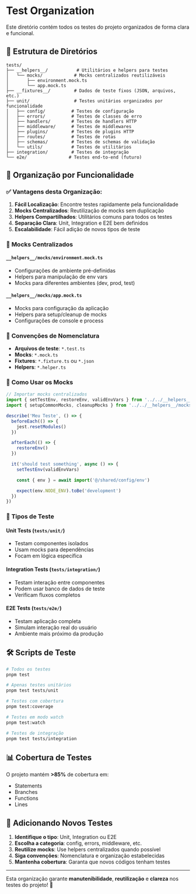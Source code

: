 # Test Organization

Este diretório contém todos os testes do projeto organizados de forma clara e funcional.

## 📁 Estrutura de Diretórios

```
tests/
├── __helpers__/           # Utilitários e helpers para testes
│   └── mocks/            # Mocks centralizados reutilizáveis
│       ├── environment.mock.ts
│       └── app.mock.ts
├── __fixtures__/         # Dados de teste fixos (JSON, arquivos, etc.)
├── unit/                 # Testes unitários organizados por funcionalidade
│   ├── config/          # Testes de configuração
│   ├── errors/          # Testes de classes de erro
│   ├── handlers/        # Testes de handlers HTTP
│   ├── middleware/      # Testes de middlewares
│   ├── plugins/         # Testes de plugins HTTP
│   ├── routes/          # Testes de rotas
│   ├── schemas/         # Testes de schemas de validação
│   └── utils/           # Testes de utilitários
├── integration/         # Testes de integração
└── e2e/                # Testes end-to-end (futuro)
```

## 🎯 Organização por Funcionalidade

### ✅ **Vantagens desta Organização:**

1. **Fácil Localização**: Encontre testes rapidamente pela funcionalidade
2. **Mocks Centralizados**: Reutilização de mocks sem duplicação
3. **Helpers Compartilhados**: Utilitários comuns para todos os testes
4. **Separação Clara**: Unit, Integration e E2E bem definidos
5. **Escalabilidade**: Fácil adição de novos tipos de teste

### 🔧 **Mocks Centralizados**

#### `__helpers__/mocks/environment.mock.ts`

- Configurações de ambiente pré-definidas
- Helpers para manipulação de env vars
- Mocks para diferentes ambientes (dev, prod, test)

#### `__helpers__/mocks/app.mock.ts`

- Mocks para configuração da aplicação
- Helpers para setup/cleanup de mocks
- Configurações de console e process

### 📝 **Convenções de Nomenclatura**

- **Arquivos de teste**: `*.test.ts`
- **Mocks**: `*.mock.ts`
- **Fixtures**: `*.fixture.ts` ou `*.json`
- **Helpers**: `*.helper.ts`

### 🚀 **Como Usar os Mocks**

```typescript
// Importar mocks centralizados
import { setTestEnv, restoreEnv, validEnvVars } from '../../__helpers__/mocks/environment.mock'
import { setupCommonMocks, cleanupMocks } from '../../__helpers__/mocks/app.mock'

describe('Meu Teste', () => {
  beforeEach(() => {
    jest.resetModules()
  })

  afterEach(() => {
    restoreEnv()
  })

  it('should test something', async () => {
    setTestEnv(validEnvVars)

    const { env } = await import('@/shared/config/env')

    expect(env.NODE_ENV).toBe('development')
  })
})
```

### 🧪 **Tipos de Teste**

#### **Unit Tests** (`tests/unit/`)

- Testam componentes isolados
- Usam mocks para dependências
- Focam em lógica específica

#### **Integration Tests** (`tests/integration/`)

- Testam interação entre componentes
- Podem usar banco de dados de teste
- Verificam fluxos completos

#### **E2E Tests** (`tests/e2e/`)

- Testam aplicação completa
- Simulam interação real do usuário
- Ambiente mais próximo da produção

## 🛠️ **Scripts de Teste**

```bash
# Todos os testes
pnpm test

# Apenas testes unitários
pnpm test tests/unit

# Testes com cobertura
pnpm test:coverage

# Testes em modo watch
pnpm test:watch

# Testes de integração
pnpm test tests/integration
```

## 📊 **Cobertura de Testes**

O projeto mantém **>85%** de cobertura em:

- Statements
- Branches
- Functions
- Lines

## 🔄 **Adicionando Novos Testes**

1. **Identifique o tipo**: Unit, Integration ou E2E
2. **Escolha a categoria**: config, errors, middleware, etc.
3. **Reutilize mocks**: Use helpers centralizados quando possível
4. **Siga convenções**: Nomenclatura e organização estabelecidas
5. **Mantenha cobertura**: Garanta que novos códigos tenham testes

---

Esta organização garante **manutenibilidade**, **reutilização** e **clareza** nos testes do projeto! 🎉
